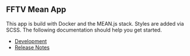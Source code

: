 ## FFTV Mean App

This app is build with Docker and the MEAN.js stack. Styles are added via SCSS. The following documentation should help you get started.  

+ [Development](./docs/development.md)
+ [Release Notes](./docs/CHANGELOG.md)
